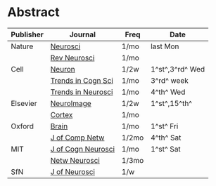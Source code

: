 <!--
Filename: 	note.md
Project: 	/Users/shume/Developer/abst
Author: 	shumez <https://github.com/shumez>
Created: 	2019-06-21 20:57:4
Modified: 	2019-07-01 17:09:57
-----
Copyright (c) 2019 shumez
-->

# Abstract

| Publisher | Journal               | Freq  | Date      |
|-----------|-----------------------|-------|-----
| Nature    | [Neurosci]            | 1/mo  | last Mon
|           | [Rev Neurosci]        | 1/mo  |
| Cell      | [Neuron]              | 1/2w  | 1^st^,3^rd^ Wed
|           | [Trends in Cogn Sci]  | 1/mo  | 3^rd^ week
|           | [Trends in Neurosci]  | 1/mo  | 4^th^ Wed
| Elsevier  | [NeuroImage]          | 1/2w  | 1^st^,15^th^
|           | [Cortex]              | 1/mo  |
| Oxford    | [Brain]               | 1/mo  | 1^st^ Fri
|           | [J of Comp Netw]      | 1/2mo | 4^th^ Sat
| MIT       | [J of Cogn Neurosci]  | 1/mo  | 1^st^ Sat
|           | [Netw Neurosci]       | 1/3mo | 
| SfN       | [J of Neurosci]       | 1/w   |

##
<!-- ref -->
<!-- Nature -->
[Neurosci]: NatNeurosci/
[Rev Neurosci]: NatRevNeurosci/

<!-- Cell -->
[Neuron]: Neuron/
[Trends in Cogn Sci]: TrendsCognSci/
[Trends in Neurosci]: TrendsNeurosci/

<!-- Elsevier -->
[NeuroImage]: NeuroImage/
[Cortex]: Cortex/

<!-- Oxford -->
[Brain]: Brain/
[J of Comp Netw]: JCompNetw/

<!-- MIT -->
[J of Cogn Neurosci]: JCognNeurosci/
[Netw Neurosci]: NetwNeurosci/

<!-- SfN -->
[J of Neurosci]: JNeurosci/